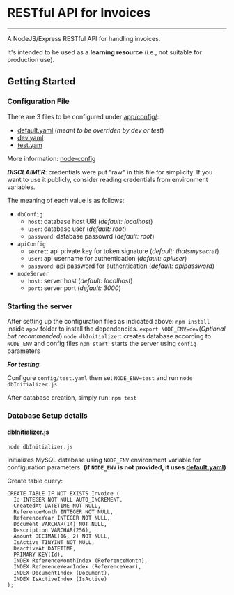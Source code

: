 # RESTful API for Invoices
----
A NodeJS/Express RESTful API for handling invoices.

It's intended to be used as a **learning resource** (i.e., not suitable for production use).

## Getting Started
### Configuration File
There are 3 files to be configured under [app/config/](app/config/):
- [default.yaml](app/config/default.yaml) (*meant to be overriden by dev or test*)
- [dev.yaml](app/config/dev.yaml)
- [test.yam](app/config/test.yaml)

More information: [node-config](https://github.com/lorenwest/node-config)

***DISCLAIMER***: credentials were put "raw" in this file for simplicity. If you want to use it publicly, consider reading credentials from environment variables.

The meaning of each value is as follows:
- `dbConfig`
  - `host`: database host URI (*default: localhost*)
  - `user`: database user (*default: root*)
  - `password`: database passowrd (*default: root*)
- `apiConfig`
  - `secret`: api private key for token signature (*default: thatsmysecret*)
  - `user`: api username for authentication (*default: apiuser*)
  - `password`: api password for authentication (*default: apipassword*)
- `nodeServer`
  - `host`: server host (*default: localhost*)
  - `port`: server port (*default: 3000*)
  
### Starting the server
After setting up the configuration files as indicated above:
`npm install` inside `app/` folder to install the dependencies.
`export NODE_ENV=dev`(*Optional but recommended*)
`node dbInitializer`: creates database according to `NODE_ENV` and config files
`npm start`: starts the server using `config` parameters

***For testing***: 

Configure `config/test.yaml` then set `NODE_ENV=test` and run `node dbInitializer.js`

After database creation, simply run: `npm test`
  
### Database Setup details
#### [dbInitializer.js](app/dbInitializer.js)
`node dbInitializer.js`

Initializes MySQL database using `NODE_ENV` environment variable for configuration parameters. **(if `NODE_ENV` is not provided, it uses [default.yaml](app/config/default.yaml))**

Create table query:
```
CREATE TABLE IF NOT EXISTS Invoice (
  Id INTEGER NOT NULL AUTO_INCREMENT,
  CreatedAt DATETIME NOT NULL,
  ReferenceMonth INTEGER NOT NULL,
  ReferenceYear INTEGER NOT NULL,
  Document VARCHAR(14) NOT NULL,
  Description VARCHAR(256),
  Amount DECIMAL(16, 2) NOT NULL,
  IsActive TINYINT NOT NULL,
  DeactiveAt DATETIME,
  PRIMARY KEY(Id),
  INDEX ReferenceMonthIndex (ReferenceMonth),
  INDEX ReferenceYearIndex (ReferenceYear),
  INDEX DocumentIndex (Document),
  INDEX IsActiveIndex (IsActive)
);
```



